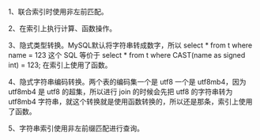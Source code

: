 1、联合索引时使用非左前匹配。

2、在索引上执行计算、函数操作。

3、隐式类型转换。MySQL默认将字符串转成数字，所以 select * from t where name = 123 这个 SQL 等价于 select * from t where CAST(name as signed int) = 123; 在索引上使用了函数。

4、隐式字符串编码转换。两个表的编码集一个是 utf8 一个是 utf8mb4，因为 utf8mb4 是 utf8 的超集，所以进行 join 的时候会先把 utf8 的字符串转为 utf8mb4 字符串，就这个转换就是使用函数转换的，所以还是那条，索引上使用了函数。

5、字符串索引使用非左前缀匹配进行查询。

